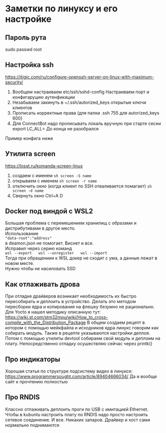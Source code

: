# Заметки по линуксу и его настройке
## Пароль рута
sudo passwd root
## Настройка ssh
https://itigic.com/ru/configure-openssh-server-on-linux-with-maximum-security/
1) Вообщем настраиваем etc/ssh/sshd-config Настраиваем порт и конфигаруцию аутенфикации
2) Незабываем закинуть в ~/.ssh/autorized_keys открытые ключи клиентов
3) Прописать корректные права (для папки .ssh 755 для autorized_keys 600)
4) Для ConnectBot надо прописывать локаль вручную при старте сесии export LC_ALL= До конца не разобрался

Пример конфига ниже

## Утилита screen
https://losst.ru/komanda-screen-linux

1) создаем с именем `sh screen -S name`
2) открываем с именем `sh screen -r name`
3) отключить окно (когда клиент по SSH отваливается помагает) `sh screen -d name`
4) Свернуть окно Ctrl+A D

## Docker под виндой с WSL2
Большая проблема с перемешением хранилищ с образами и дистрибутивами в другое место.  
Использование  
`"data-root":"address"`  
в deamon.json не помогает. Виснет и все.  
Исправил через серию команд  
`wsl --export  
wsl --unregister  
wsl --import`   
Тогда при обращениии к WSL докер не сходит с ума, а данные лежат в новом месте.  
Нужно чтобы не насиловать SSD

## Как отлаживать дрова
При отладке драйверов возникает необходимость их быстро пересобирать и деплоить в устройство.
Делать это методом пересборки ядра и копирования на флешку безумно не рационально. 
Для Yocto я нашел методику описанную тут: 
https://wiki.st.com/stm32mpu/wiki/How_to_cross-compile_with_the_Distribution_Package
В общем создаем рецепт в котором с помощью мейкфайла и исходников ядра линукс говорим как собирать модуль.
Также в рецепте указываются настройки деплоя. 
Потом с помощью утилиты devtool собираем свой модуль и деплоим на плату. 
Непосредственно отладку осушествляю сейчас через printk()

## Про индикаторы
Хорошая статья по структуре подсистему видео в линуксе:
https://www.programmersought.com/article/89404666034/
Да и вообще сайт к прочтению полностью

## Про RNDIS
Классно отлаживать  деплоить проги по USB с имитацией Ethernet.
Чтобы в kubuntu настроить плату по RNDIS надо просто настроить сетевое соединение. И все. Никаких запаров. Драйвер и хост сами нормально поднимаются


